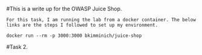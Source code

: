 #This is a write up for the OWASP Juice Shop.

````
For this task, I am running the lab from a docker container. The below links are the steps I followed to set up my environment.

docker run --rm -p 3000:3000 bkimminich/juice-shop

````
#Task 2.